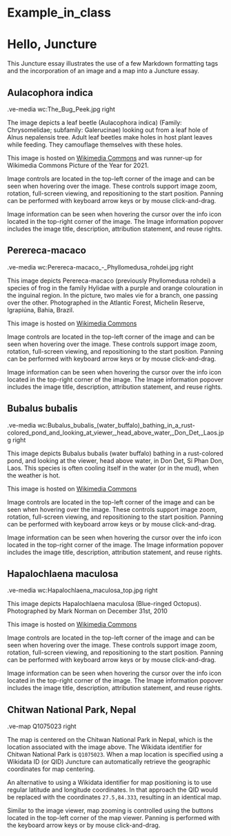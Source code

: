 # Example_in_class

# Hello, Juncture

This Juncture essay illustrates the use of a few Markdown formatting tags and the incorporation of an image and a map into a Juncture essay.

## Aulacophora indica

.ve-media wc:The_Bug_Peek.jpg right

The image depicts a leaf beetle (Aulacophora indica) (Family: Chrysomelidae; subfamily: Galerucinae) looking out from a leaf hole of Alnus nepalensis tree. Adult leaf beetles make holes in host plant leaves while feeding. They camouflage themselves with these holes.

This image is hosted on [Wikimedia Commons](https://commons.wikimedia.org/wiki/File:The_Bug_Peek.jpg) and was runner-up for Wikimedia Commons Picture of the Year for 2021.

Image controls are located in the top-left corner of the image and can be seen when hovering over the image.  These controls support image zoom, rotation, full-screen viewing, and repositioning to the start position.  Panning can be performed with keyboard arrow keys or by mouse click-and-drag.

Image information can be seen when hovering the cursor over the info icon located in the top-right corner of the image.  The Image information popover includes the image title, description, attribution statement, and reuse rights.

## Perereca-macaco 

.ve-media wc:Perereca-macaco_-_Phyllomedusa_rohdei.jpg right

This image depicts Perereca-macaco (previously Phyllomedusa rohdei) a species of frog in the family Hylidae with a purple and orange colouration in the inguinal region. In the picture, two males vie for a branch, one passing over the other. Photographed in the Atlantic Forest, Michelin Reserve, Igrapiúna, Bahia, Brazil.

This image is hosted on [Wikimedia Commons](https://upload.wikimedia.org/wikipedia/commons/a/a7/Perereca-macaco_-_Phyllomedusa_rohdei.jpg) 

Image controls are located in the top-left corner of the image and can be seen when hovering over the image. These controls support image zoom, rotation, full-screen viewing, and repositioning to the start position. Panning can be performed with keyboard arrow keys or by mouse click-and-drag.

Image information can be seen when hovering the cursor over the info icon located in the top-right corner of the image. The Image information popover includes the image title, description, attribution statement, and reuse rights.


## Bubalus bubalis 

.ve-media wc:Bubalus_bubalis_(water_buffalo)_bathing_in_a_rust-colored_pond_and_looking_at_viewer,_head_above_water,_Don_Det,_Laos.jpg right

This image depicts Bubalus bubalis (water buffalo) bathing in a rust-colored pond, and looking at the viewer, head above water, in Don Det, Si Phan Don, Laos. This species is often cooling itself in the water (or in the mud), when the weather is hot.

This image is hosted on [Wikimedia Commons](https://upload.wikimedia.org/wikipedia/commons/2/29/Bubalus_bubalis_%28water_buffalo%29_bathing_in_a_rust-colored_pond_and_looking_at_viewer%2C_head_above_water%2C_Don_Det%2C_Laos.jpg) 

Image controls are located in the top-left corner of the image and can be seen when hovering over the image. These controls support image zoom, rotation, full-screen viewing, and repositioning to the start position. Panning can be performed with keyboard arrow keys or by mouse click-and-drag.

Image information can be seen when hovering the cursor over the info icon located in the top-right corner of the image. The Image information popover includes the image title, description, attribution statement, and reuse rights.



## Hapalochlaena maculosa 

.ve-media wc:Hapalochlaena_maculosa_top.jpg right

This image depicts Hapalochlaena maculosa (Blue-ringed Octopus). Photographed by Mark Norman on December 31st, 2010

This image is hosted on [Wikimedia Commons](https://commons.wikimedia.org/wiki/File:Hapalochlaena_maculosa_top.jpg) 

Image controls are located in the top-left corner of the image and can be seen when hovering over the image. These controls support image zoom, rotation, full-screen viewing, and repositioning to the start position. Panning can be performed with keyboard arrow keys or by mouse click-and-drag.

Image information can be seen when hovering the cursor over the info icon located in the top-right corner of the image. The Image information popover includes the image title, description, attribution statement, and reuse rights.



## Chitwan National Park, Nepal

.ve-map Q1075023 right

The map is centered on the Chitwan National Park in Nepal, which is the location associated with the image above.  The Wikidata identifier for Chitwan National Park is `Q1075023`.  When a map location is specified using a Wikidata ID (or QID) Juncture can automatically retrieve the geographic coordinates for map centering.

An alternative to using a Wikidata identifier for map positioning is to use regular latitude and longitude coordinates.  In that approach the QID would be replaced with the coordinates `27.5,84.333`, resulting in an identical map.

Similar to the image viewer, map zooming is controlled using the buttons located in the top-left corner of the map viewer.  Panning is performed with the keyboard arrow keys or by mouse click-and-drag.